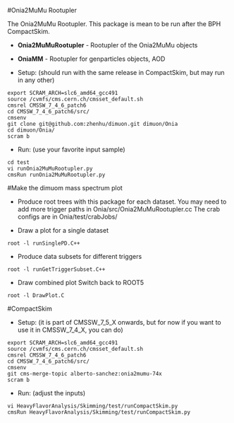 #Onia2MuMu Rootupler

The Onia2MuMu Rootupler. This package is mean to be run after the BPH CompactSkim. 

* **Onia2MuMuRootupler** - Rootupler of the Onia2MuMu objects
* **OniaMM**             - Rootupler for genparticles objects, AOD

* Setup: (should run with the same release in CompactSkim, but may run in any other)

```
export SCRAM_ARCH=slc6_amd64_gcc491
source /cvmfs/cms.cern.ch/cmsset_default.sh
cmsrel CMSSW_7_4_6_patch6
cd CMSSW_7_4_6_patch6/src/
cmsenv
git clone git@github.com:zhenhu/dimuon.git dimuon/Onia
cd dimuon/Onia/
scram b
```

* Run: (use your favorite input sample)

```
cd test
vi runOnia2MuMuRootupler.py
cmsRun runOnia2MuMuRootupler.py
```

#Make the dimuom mass spectrum plot

* Produce root trees with this package for each dataset. 
You may need to add more trigger paths in Onia/src/Onia2MuMuRootupler.cc 
The crab configs are in Onia/test/crabJobs/

* Draw a plot for a single dataset 
```
root -l runSinglePD.C++
```

* Produce data subsets for different triggers 
```
root -l runGetTriggerSubset.C++
```

* Draw combined plot 
Switch back to ROOT5
```
root -l DrawPlot.C
```

#CompactSkim
* Setup: (it is part of CMSSW_7_5_X onwards, but for now if you want to use it in CMSSW_7_4_X, you can do)

```
export SCRAM_ARCH=slc6_amd64_gcc491
source /cvmfs/cms.cern.ch/cmsset_default.sh
cmsrel CMSSW_7_4_6_patch6
cd CMSSW_7_4_6_patch6/src/
cmsenv
git cms-merge-topic alberto-sanchez:onia2mumu-74x
scram b
``` 

* Run: (adjust the inputs)

```
vi HeavyFlavorAnalysis/Skimming/test/runCompactSkim.py
cmsRun HeavyFlavorAnalysis/Skimming/test/runCompactSkim.py
```

